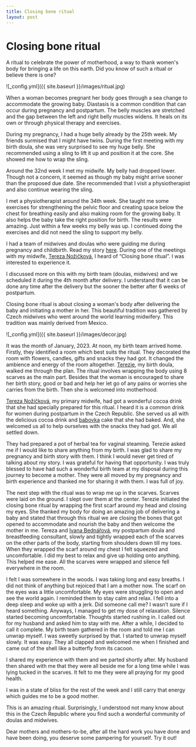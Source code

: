 ```yaml
---
title: Closing bone ritual
layout: post
---
```


# Closing bone ritual

A ritual to celebrate the power of motherhood, a way to thank women's body for bringing a life on this earth. Did you know of such a ritual or believe there is one?

![_config.yml]({{ site.baseurl }}/images/ritual.jpg)

When a woman becomes pregnant her body goes through a sea change to accommodate the growing baby. Diastasis is a common condition that can occur during pregnancy and postpartum. The belly muscles are stretched and the gap between the left and right belly muscles widens. It heals on its own or through physical therapy and exercises.

During my pregnancy, I had a huge belly already by the 25th week. My friends surmised that I might have twins. During the first meeting with my birth doula, she was very surprised to see my huge belly. She recommended using a sling to lift it up and position it at the core. She showed me how to wrap the sling.

Around the 32nd week I met my midwife. My belly had dropped lower. Though not a concern, it seemed as though my baby might arrive sooner than the proposed due date. She recommended that I visit a physiotherapist and also continue wearing the sling.

I met a physiotherapist around the 34th week. She taught me some exercises for strengthening the pelvic floor and creating space below the chest for breathing easily and also making room for the growing baby. It also helps the baby take the right position for birth. The results were amazing. Just within a few weeks my belly was up. I continued doing the exercises and did not need the sling to support my belly.

I had a team of midwives and doulas who were guiding me during pregnancy and childbirth. Read my story [here](https://www.e-payana.com/Rios-birth/). During one of the meetings with my midwife, [Tereza Nožičková](https://www.unipa.cz/profil/tereza-no%c5%bei%c4%8dkov%c3%a1-1/), I heard of “Closing bone ritual”. I was interested to experience it. 

I discussed more on this with my birth team (doulas, midwives) and we scheduled it during the 4th month after delivery. I understand that it can be done any time after the delivery but the sooner the better after 6 weeks of postpartum.

Closing bone ritual is about closing a woman's body after delivering the baby and initiating a mother in her. This beautiful tradition was gathered by Czech midwives who went around the world learning midwifery. This tradition was mainly derived from Mexico. 

![_config.yml]({{ site.baseurl }}/images/decor.jpg)

It was the month of January, 2023. At noon, my birth team arrived home. Firstly, they identified a room which best suits the ritual. They decorated the room with flowers, candles, gifts and snacks they had got. It changed the ambience and energy of the room altogether. [Terezie](https://www.duly.cz/profil/terezie-roubalova/), my birth doula, walked me through the plan. The ritual involves wrapping the body using 8 scarves as the main part. Besides that the woman is encouraged to share her birth story, good or bad and help her let go of any pains or worries she carries from the birth. Then she is welcomed into motherhood.

[Tereza Nožičková](https://www.unipa.cz/profil/tereza-no%c5%bei%c4%8dkov%c3%a1-1/), my primary midwife, had got a wonderful cocoa drink that she had specially prepared for this ritual. I heard it is a common drink for women during postpartum in the Czech Republic. She served us all with the delicious cocoa drink and [babovka](https://www.vareni.cz/recepty/babovka/) cake that she had baked. And, she welcomed us all to help ourselves with the snacks they had got. We all settled down. 

They had prepared a pot of herbal tea for vaginal steaming. Terezie asked me if I would like to share anything from my birth. I was glad to share my pregnancy and birth story with them. I think I would never get tired of talking about my story. I was grateful for having that opportunity. I was truly blessed to have had such a wonderful birth team at my disposal during this journey to become a mother. They were all moved by my pregnancy and birth experience and thanked me for sharing it with them. I was full of joy.

The next step with the ritual was to wrap me up in the scarves. Scarves were laid on the ground. I slept over them at the center. Terezie initiated the closing bone ritual by wrapping the first scarf around my head and closing my eyes. She thanked my body for doing an amazing job of delivering a baby and stated that through this ritual we are closing the bones that got opened to accommodate and nourish the baby and then welcome the mother in me. Tereza and [Ivana Bednářová](https://www.duly.cz/profil/ivana-bednarova/), my postpartum doula and breastfeeding consultant, slowly and tightly wrapped each of the scarves on the other parts of the body, starting from shoulders down till my toes. When they wrapped the scarf around my chest I felt squeezed and uncomfortable. I did my best to relax and give up holding onto anything. This helped me ease. All the scarves were wrapped and silence fell everywhere in the room.

I felt I was somewhere in the woods. I was taking long and easy breaths. I did not think of anything but rejoiced that I am a mother now. The scarf on the eyes was a little uncomfortable. My eyes were struggling to open and see the world again. I reminded them to stay calm and relax. I fell into a deep sleep and woke up with a jerk. Did someone call me? I wasn’t sure if I heard something. Anyways, I managed to get my dose of relaxation. Silence started becoming uncomfortable. Thoughts started rushing in. I called out for my husband and asked him to stay with me. After a while, I decided to call it complete. My birth team gathered in the room and told me I can unwrap myself. I was sweetly surprised by that. I started to unwrap myself slowly. It was easy. They all clapped and welcomed me when I finished and came out of the shell like a butterfly from its cacoon. 

I shared my experience with them and we parted shortly after. My husband then shared with me that they were all beside me for a long time while I was lying tucked in the scarves. It felt to me they were all praying for my good health.

I was in a state of bliss for the rest of the week and I still carry that energy which guides me to be a good mother. 

This is an amazing ritual. Surprisingly, I understood not many know about this in the Czech Republic where you find such a wonderful community of doulas and midwives. 

Dear mothers and mothers-to-be, after all the hard work you have done and have been doing, you deserve some pampering for yourself. Try it out!
